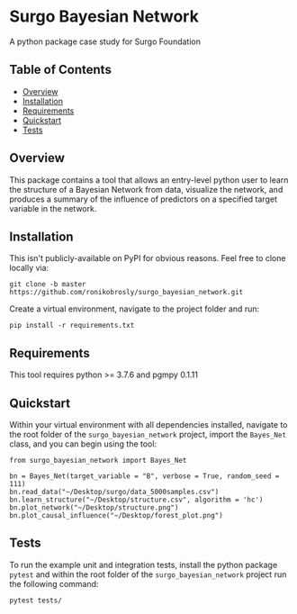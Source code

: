 # Surgo Bayesian Network

A python package case study for Surgo Foundation



## Table of Contents

- [Overview](#overview)
- [Installation](#installation)
- [Requirements](#requirements)
- [Quickstart](#quickstart)
- [Tests](#tests)


## Overview

This package contains a tool that allows an entry-level python user to learn the
structure of a Bayesian Network from data, visualize the network, and produces a
summary of the influence of predictors on a specified target variable in the network.


## Installation

This isn't publicly-available on PyPI for obvious reasons. Feel free to clone locally via:

`git clone -b master https://github.com/ronikobrosly/surgo_bayesian_network.git`

Create a virtual environment, navigate to the project folder and run:

`pip install -r requirements.txt`

## Requirements

This tool requires python >= 3.7.6 and pgmpy 0.1.11


## Quickstart

Within your virtual environment with all dependencies installed, navigate to the root folder
of the `surgo_bayesian_network` project, import the `Bayes_Net` class, and you can begin using the tool:

```
from surgo_bayesian_network import Bayes_Net

bn = Bayes_Net(target_variable = "B", verbose = True, random_seed = 111)
bn.read_data("~/Desktop/surgo/data_5000samples.csv")
bn.learn_structure("~/Desktop/structure.csv", algorithm = 'hc')
bn.plot_network("~/Desktop/structure.png")
bn.plot_causal_influence("~/Desktop/forest_plot.png")

```

## Tests

To run the example unit and integration tests, install the python package `pytest` and within the
root folder of the `surgo_bayesian_network` project run the following command:

```pytest tests/```
